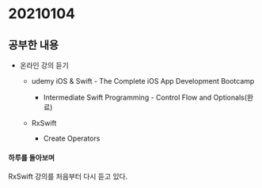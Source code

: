 # 20210104

## 공부한 내용
+ 온라인 강의 듣기
  - udemy iOS & Swift - The Complete iOS App Development Bootcamp
    * Intermediate Swift Programming - Control Flow and Optionals(완료)

  - RxSwift
    * Create Operators
      
#### 하루를 돌아보며
RxSwift 강의를 처음부터 다시 듣고 있다.
